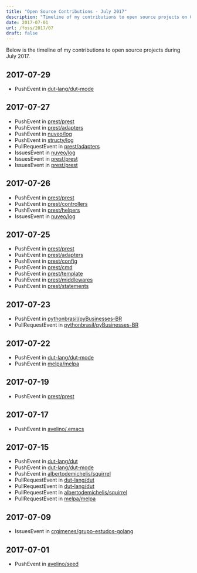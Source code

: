 ```yaml
---
title: "Open Source Contributions - July 2017"
description: "Timeline of my contributions to open source projects on GitHub during July 2017."
date: 2017-07-01
url: /foss/2017/07
draft: false
---
```


Below is the timeline of my contributions to open source projects during July 2017.

## 2017-07-29

- PushEvent in [dut-lang/dut-mode](https://github.com/dut-lang/dut-mode)

## 2017-07-27

- PushEvent in [prest/prest](https://github.com/prest/prest)
- PushEvent in [prest/adapters](https://github.com/prest/adapters)
- PushEvent in [nuveo/log](https://github.com/nuveo/log)
- PushEvent in [structy/log](https://github.com/structy/log)
- PullRequestEvent in [prest/adapters](https://github.com/prest/adapters)
- IssuesEvent in [nuveo/log](https://github.com/nuveo/log)
- IssuesEvent in [prest/prest](https://github.com/prest/prest)
- IssuesEvent in [prest/prest](https://github.com/prest/prest)

## 2017-07-26

- PushEvent in [prest/prest](https://github.com/prest/prest)
- PushEvent in [prest/controllers](https://github.com/prest/controllers)
- PushEvent in [prest/helpers](https://github.com/prest/helpers)
- IssuesEvent in [nuveo/log](https://github.com/nuveo/log)

## 2017-07-25

- PushEvent in [prest/prest](https://github.com/prest/prest)
- PushEvent in [prest/adapters](https://github.com/prest/adapters)
- PushEvent in [prest/config](https://github.com/prest/config)
- PushEvent in [prest/cmd](https://github.com/prest/cmd)
- PushEvent in [prest/template](https://github.com/prest/template)
- PushEvent in [prest/middlewares](https://github.com/prest/middlewares)
- PushEvent in [prest/statements](https://github.com/prest/statements)

## 2017-07-23

- PushEvent in [pythonbrasil/pyBusinesses-BR](https://github.com/pythonbrasil/pyBusinesses-BR)
- PullRequestEvent in [pythonbrasil/pyBusinesses-BR](https://github.com/pythonbrasil/pyBusinesses-BR)

## 2017-07-22

- PushEvent in [dut-lang/dut-mode](https://github.com/dut-lang/dut-mode)
- PushEvent in [melpa/melpa](https://github.com/melpa/melpa)

## 2017-07-19

- PushEvent in [prest/prest](https://github.com/prest/prest)

## 2017-07-17

- PushEvent in [avelino/.emacs](https://github.com/avelino/.emacs)

## 2017-07-15

- PushEvent in [dut-lang/dut](https://github.com/dut-lang/dut)
- PushEvent in [dut-lang/dut-mode](https://github.com/dut-lang/dut-mode)
- PushEvent in [albertodemichelis/squirrel](https://github.com/albertodemichelis/squirrel)
- PullRequestEvent in [dut-lang/dut](https://github.com/dut-lang/dut)
- PullRequestEvent in [dut-lang/dut](https://github.com/dut-lang/dut)
- PullRequestEvent in [albertodemichelis/squirrel](https://github.com/albertodemichelis/squirrel)
- PullRequestEvent in [melpa/melpa](https://github.com/melpa/melpa)

## 2017-07-09

- IssuesEvent in [crgimenes/grupo-estudos-golang](https://github.com/crgimenes/grupo-estudos-golang)

## 2017-07-01

- PushEvent in [avelino/seed](https://github.com/avelino/seed)

